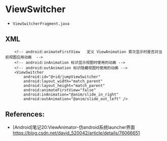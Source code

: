 # ViewSwitcher
- `ViewSwitcherFragment.java`

## XML

```
    <!-- android:animateFirstView	定义 ViewAnimation 首次显示时是否对当前视图应用动画  -->
    <!-- android:inAnimation 标识显示视图时使用的动画 -->
    <!-- android:outAnimation 标识隐藏视图时使用的动画 -->
    <ViewSwitcher
        android:id="@+id/jumpViewSwitcher"
        android:layout_width="match_parent"
        android:layout_height="match_parent"
        android:animateFirstView="false"
        android:inAnimation="@anim/slide_in_right"
        android:outAnimation="@anim/slide_out_left" />
```

## References:
- [Android]笔记20:ViewAnimator-仿android系统launcher界面  https://blog.csdn.net/david_520042/article/details/76066651